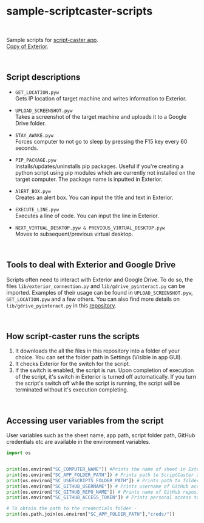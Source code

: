 # sample-scriptcaster-scripts

<br>

Sample scripts for [script-caster app](https://github.com/codegallivant/script-caster).
<br>
[Copy of Exterior](https://docs.google.com/spreadsheets/d/1-wv6vr59HgRiFLgtHK0UWTZpZ9824Kmz-BNgz9Xq0YI/edit?usp=sharing).

<br>

## Script descriptions

- `GET_LOCATION.pyw`<br>
  Gets IP location of target machine and writes information to Exterior.

- `UPLOAD_SCREENSHOT.pyw`  <br>
  Takes a screenshot of the target machine and uploads it to a Google Drive folder.

- `STAY_AWAKE.pyw`<br>
  Forces computer to not go to sleep by pressing the F15 key every 60 seconds.

- `PIP_PACKAGE.pyw`<br>
  Installs/updates/uninstalls pip packages. Useful if you're creating a python script using pip modules which are currently not installed on the target computer. The package name is inputted in Exterior.

- `AlERT_BOX.pyw`<br>
  Creates an alert box. You can input the title and text in Exterior.

- `EXECUTE_LINE.pyw`<br>
  Executes a line of code. You can input the line in Exterior.

- `NEXT_VIRTUAL_DESKTOP.pyw & PREVIOUS_VIRTUAL_DESKTOP.pyw`<br>
  Moves to subsequent/previous virtual desktop.

<br>

## Tools to deal with Exterior and Google Drive
Scripts often need to interact with Exterior and Google Drive. To do so, the files `lib/exterior_connection.py` and `lib/gdrive_pyinteract.py` can be imported. Examples of their usage can be found in `UPLOAD_SCREENSHOT.pyw`, `GET_LOCATION.pyw` and a few others. You can also find more details on `lib/gdrive_pyinteract.py` in this [repository](https://github.com/codegallivant/gdrive-interact-python).

<br>

## How script-caster runs the scripts
1. It downloads the all the files in this repository into a folder of your choice. You can set the folder path in Settings (Visible in app GUI).
2. It checks Exterior for the switch for the script.
3. If the switch is enabled, the script is run. Upon completion of execution of the script, it's switch in Exterior is turned off automatically. If you turn the script's switch off while the script is running, the script will be terminated without it's execution completing.

<br>

## Accessing user variables from the script
User variables such as the sheet name, app path, script folder path, GitHub credentials etc are available in the environment variables.
```py
import os


print(os.environ["SC_COMPUTER_NAME"]) #Prints the name of sheet in Exterior connected to the ScriptCaster on the machine
print(os.environ["SC_APP_FOLDER_PATH"]) # Prints path to ScriptCaster app directory
print(os.environ["SC_USERSCRIPTS_FOLDER_PATH"]) # Prints path to folder containing the scripts
print(os.environ["SC_GITHUB_USERNAME"]) # Prints username of GitHub account containing the scripts 
print(os.environ["SC_GITHUB_REPO_NAME"]) # Prints name of GitHub repository containing the scripts 
print(os.environ["SC_GITHUB_ACCESS_TOKEN"]) # Prints personal access token

# To obtain the path to the credentials folder -
print(os.path.join(os.environ["SC_APP_FOLDER_PATH"],"creds/"))
```
